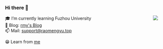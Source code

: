 ### Hi there 👋

<!--
**mengyu666/mengyu666** is a ✨ _special_ ✨ repository because its `README.md` (this file) appears on your GitHub profile.

Here are some ideas to get you started:
-->
<!--
- 🔭 I’m currently working on ...
- 🌱 I’m currently learning Fuzhou University
- 👯 I’m looking to collaborate on ...
- 🤔 I’m looking for help with ...
- 💬 Ask me about ...
- 📫 How to reach me: ...
- 😄 Pronouns: ...
- ⚡ Fun fact: ...
-->

<img align='right' src="https://github-readme-stats.vercel.app/api?username=mengyu666&show_icons=true&hide_border=true">

🎓 I’m currently learning Fuzhou University<br>
📝 Blog: [rmy's Blog](https://www.raomengyu.top)<br>
📫 Mail: support@raomengyu.top<br>

😁 Learn from [me](https://github.com/mengyu666)<br>
